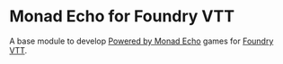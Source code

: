 # Monad Echo for Foundry VTT

A base module to develop [Powered by Monad Echo](https://www.drivethrurpg.com/product/426089/Monad-Echo-SRD-ENG) games for [Foundry VTT](https://foundryvtt.com).
